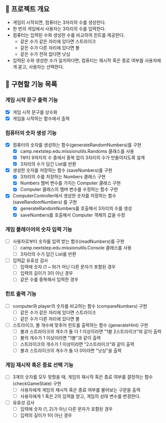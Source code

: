 ## 💪 프로젝트 개요

- 게임이 시작되면, 컴퓨터는 3자리의 수를 생성한다.
- 한 번의 게임에서 사용자는 3자리의 수를 입력한다.
- 컴퓨터는 입력된 수와 생성한 수를 비교하여 힌트를 제공한다.
    - 같은 수가 같은 자리에 있다면 스트라이크
    - 같은 수가 다른 자리에 있다면 볼
    - 같은 수가 전혀 없다면 낫싱
- 입력된 수와 생성한 수가 일치하다면, 컴퓨터는 재시작 혹은 종료 여부를 사용자에게 묻고, 사용자는 선택한다.

## 📝 구현할 기능 목록

### 게임 시작 문구 출력 기능

- [x] 게임 시작 문구를 상수화
- [x] 게임을 시작하는 함수에서 출력

### 컴퓨터의 숫자 생성 기능

- [x] 컴퓨터의 숫자를 생성하는 함수(generateRandomNumbers)를 구현
    - [x] camp.nextstep.edu.missionutils.Randoms 클래스를 사용
    - [x] 1부터 9까지의 수 중에서 중복 없이 3자리의 수가 만들어지도록 설계
    - [x] 3자리의 수가 담긴 List<Integer>를 반환
- [x] 생성한 숫자를 저장하는 함수 (saveNumbers)를 구현
    - [x] 3자리의 수를 저장하는 Numbers 클래스 구현
    - [x] Numbers 멤버 변수를 가지는 Computer 클래스 구현
    - [x] Computer 클래스의 멤버 변수를 수정하는 함수 구현
- [x] ComputerController에서 생성한 숫자를 저장하는 함수 (saveRandomNumbers) 를 구현
    - [x] generateRandomNumbers를 호출해서 3자리의 수를 생성
    - [x] saveNumbers를 호출해서 Computer 객체의 값을 수정

### 게임 플레이어의 숫자 입력 기능

- [ ] 사용자로부터 숫자를 입력 받는 함수(readNumbers)를 구현
    - [ ] camp.nextstep.edu.missionutils.Console 클래스를 사용
    - [ ] 3자리의 수가 담긴 List<Integer>를 반환
- [ ] 입력값 유효성 검사
    - [ ] 입력에 숫자 (1 ~ 9)가 아닌 다른 문자가 포함된 경우
    - [ ] 입력의 길이가 3이 아닌 경우
    - [ ] 같은 수를 중복해서 입력한 경우

### 힌트 출력 기능

- [ ] computer와 player의 숫자를 비교하는 함수 (compareNumbers) 구현
    - [ ] 같은 수가 같은 자리에 있다면 스트라이크
    - [ ] 같은 수가 다른 자리에 있다면 볼
- [ ] 스트라이크, 볼 개수에 맞추어 힌트를 출력하는 함수 (generateHint) 구현
    - [ ] 볼과 스트라이크의 개수가 둘 다 1 이상이라면 "1볼 2스트라이크"와 같이 출력
    - [ ] 볼의 개수가 1 이상이라면 "1볼"과 같이 출력
    - [ ] 스트라이크의 개수가 1 이상이라면 "2스트라이크"와 같이 출력
    - [ ] 볼과 스트라이크의 개수가 둘 다 0이라면 "낫싱"을 출력

### 게임 재시작 혹은 종료 선택 기능

- [ ] 3개의 숫자를 모두 맞췄을 때, 게임의 재시작 혹은 종료 여부를 결정하는 함수 (checkGameState) 구현
    - [ ] 사용자에게 게임의 재시작 혹은 종료 여부를 물어보는 구문을 출력
    - [ ] 사용자에게 1 혹은 2의 입력을 받고, 게임의 상태 변수를 변경한다.
- [ ] 유효성 검사
    - [ ] 입력에 숫자 (1, 2)가 아닌 다른 문자가 포함된 경우
    - [ ] 입력의 길이가 1이 아닌 경우